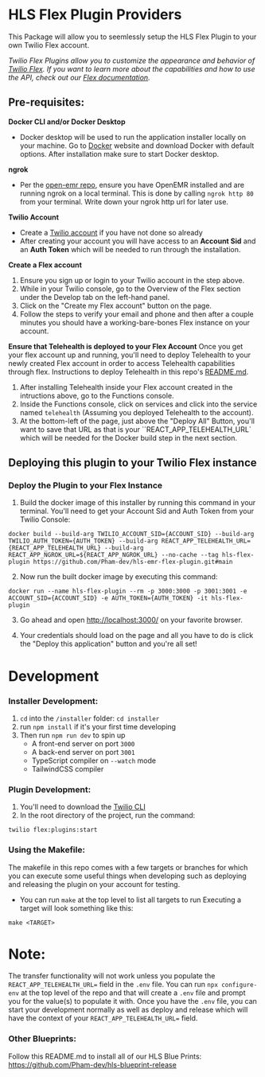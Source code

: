 # HLS Flex Plugin Providers

This Package will allow you to seemlessly setup the HLS Flex Plugin to your own Twilio Flex account.

_Twilio Flex Plugins allow you to customize the appearance and behavior of [Twilio Flex](https://www.twilio.com/flex). If you want to learn more about the capabilities and how to use the API, check out our [Flex documentation](https://www.twilio.com/docs/flex)._

## **Pre-requisites:**

**Docker CLI and/or Docker Desktop**

- Docker desktop will be used to run the application installer locally on your machine. Go to [Docker](https://www.docker.com/products/docker-desktop) website and download Docker with default options. After installation make sure to start Docker desktop.

**ngrok**
- Per the [open-emr repo](https://github.com/bochoi-twlo/hls-ehr), ensure you have OpenEMR installed and are running ngrok on a local terminal. This is done by calling `ngrok http 80` from your terminal. Write down your ngrok http url for later use.

**Twilio Account**

- Create a [Twilio account](https://www.twilio.com/try-twilio) if you have not done so already
- After creating your account you will have access to an **Account Sid** and an **Auth Token** which will be needed to run through the installation.

**Create a Flex account**

1. Ensure you sign up or login to your Twilio account in the step above.
2. While in your Twilio console, go to the Overview of the Flex section under the Develop tab on the left-hand panel.
3. Click on the "Create my Flex account" button on the page.
4. Follow the steps to verify your email and phone and then after a couple minutes you should have a working-bare-bones Flex instance on your account.

**Ensure that Telehealth is deployed to your Flex Account**
Once you get your flex account up and running, you'll need to deploy Telehealth to your newly created Flex account in order to access Telehealth capabilities through flex. Instructions to deploy Telehealth in this repo's [README.md](https://github.com/twilio/hls-telehealth).

1. After installing Telehealth inside your Flex account created in the intructions above, go to the Functions console.
2. Inside the Functions console, click on services and click into the service named `telehealth` (Assuming you deployed Telehealth to the account).
3. At the bottom-left of the page, just above the "Deploy All" Button, you'll want to save that URL as that is your ``REACT_APP_TELEHEALTH_URL` which will be needed for the Docker build step in the next section.

## **Deploying this plugin to your Twilio Flex instance**

### Deploy the Plugin to your Flex Instance

1. Build the docker image of this installer by running this command in your terminal. You'll need to get your Account Sid and Auth Token from your Twilio Console:

```
docker build --build-arg TWILIO_ACCOUNT_SID={ACCOUNT_SID} --build-arg TWILIO_AUTH_TOKEN={AUTH_TOKEN} --build-arg REACT_APP_TELEHEALTH_URL={REACT_APP_TELEHEALTH_URL} --build-arg REACT_APP_NGROK_URL=${REACT_APP_NGROK_URL} --no-cache --tag hls-flex-plugin https://github.com/Pham-dev/hls-emr-flex-plugin.git#main
```

2. Now run the built docker image by executing this command:

```
docker run --name hls-flex-plugin --rm -p 3000:3000 -p 3001:3001 -e ACCOUNT_SID={ACCOUNT_SID} -e AUTH_TOKEN={AUTH_TOKEN} -it hls-flex-plugin
```

3. Go ahead and open [http://localhost:3000/](http://localhost:3000/) on your favorite browser.

4. Your credentials should load on the page and all you have to do is click the "Deploy this application" button and you're all set!

# Development

### Installer Development:

1.  `cd` into the `/installer` folder: `cd installer`
2.  run `npm install` if it's your first time developing
3.  Then run `npm run dev` to spin up
    - A front-end server on port `3000`
    - A back-end server on port `3001`
    - TypeScript compiler on `--watch` mode
    - TailwindCSS compiler

### Plugin Development:

1. You'll need to download the [Twilio CLI](https://www.twilio.com/docs/twilio-cli/quickstart)
2. In the root directory of the project, run the command:

```
twilio flex:plugins:start
```

### Using the Makefile:

The makefile in this repo comes with a few targets or branches for which you can execute some useful things when developing such as deploying and releasing the plugin on your account for testing.

- You can run `make` at the top level to list all targets to run
  Executing a target will look something like this:

```
make <TARGET>
```

# Note:

The transfer functionality will not work unless you populate the `REACT_APP_TELEHEALTH_URL=` field in the `.env` file.
You can run `npx configure-env` at the top level of the repo and that will create a `.env` file and prompt you for the value(s) to populate it with. Once you have the `.env` file, you can start your development normally as well as deploy and release which will have the context of your `REACT_APP_TELEHEALTH_URL=` field.

### Other Blueprints:

Follow this README.md to install all of our HLS Blue Prints: https://github.com/Pham-dev/hls-blueprint-release
